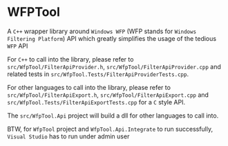 # WFPTool
A `C++` wrapper library around `Windows WFP` (WFP stands for `Windows Filtering Platform`) API which greatly simplifies the usage of the tedious `WFP` API

For `C++` to call into the library, please refer to `src/WfpTool/FilterApiProvider.h`, `src/WfpTool/FilterApiProvider.cpp` and related tests in `src/WfpTool.Tests/FilterApiProviderTests.cpp`.

For other languages to call into the library, please refer to `src/WfpTool/FilterApiExport.h`, `src/WfpTool/FilterApiExport.cpp` and `src/WfpTool.Tests/FilterApiExportTests.cpp` for a `C` style API.

The `src/WfpTool.Api` project will build a dll for other languages to call into. 

BTW, for `WfpTool` project and `WfpTool.Api.Integrate` to run successfully, `Visual Studio` has to run under admin user
